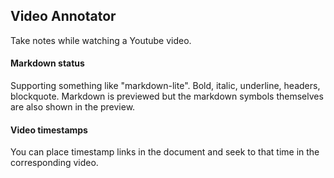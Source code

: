 ## Video Annotator

Take notes while watching a Youtube video.

#### Markdown status

Supporting something like "markdown-lite". Bold, italic, underline, headers,
blockquote. Markdown is previewed but the markdown symbols themselves are also
shown in the preview.

#### Video timestamps

You can place timestamp links in the document and seek to that time in the
corresponding video.
